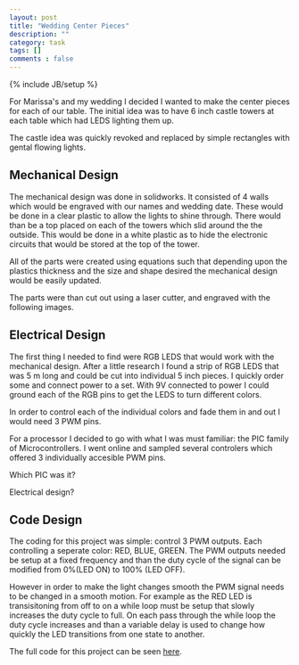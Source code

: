 ```yaml
---
layout: post
title: "Wedding Center Pieces"
description: ""
category: task
tags: []
comments : false
---
```

{% include JB/setup %}


For Marissa's and my wedding I decided I wanted to make the center pieces for each of our table. The initial idea was to have 6 inch castle towers at each table which had LEDS lighting them up. 

The castle idea was quickly revoked and replaced by simple rectangles with gental flowing lights.

## Mechanical Design

The mechanical design was done in solidworks. It consisted of 4 walls which would be engraved with our names and wedding date. These would be done in a clear plastic to allow the lights to shine through. There would than be a top placed on each of the towers which slid around the the outside. This would be done in a white plastic as to hide the electronic circuits that would be stored at the top of the tower.

All of the parts were created using equations such that depending upon the plastics thickness and the size and shape desired the mechanical design would be easily updated.

The parts were than cut out using a laser cutter, and engraved with the following images.

## Electrical Design
The first thing I needed to find were RGB LEDS that would work with the mechanical design. After a little research I found a strip of RGB LEDS that was 5 m long and could be cut into individual 5 inch pieces. I quickly order some and connect power to a set. With 9V connected to power I could ground each of the RGB pins to get the LEDS to turn different colors.

In order to control each of the individual colors and fade them in and out I would need 3 PWM pins.

For a processor I decided to go with what I was must familiar: the PIC family of Microcontrollers. I went online and sampled several controlers which offered 3 individually accesible PWM pins. 

Which PIC was it?

Electrical design?


## Code Design

The coding for this project was simple: control 3 PWM outputs. Each controlling a seperate color: RED, BLUE, GREEN. The PWM outputs needed be setup at a fixed frequency and than the duty cycle of the signal can be modified from 0%(LED ON) to 100% (LED OFF).

However in order to make the light changes smooth the PWM signal needs to be changed in a smooth motion. For example as the RED LED is transisitoning from off to on a while loop must be setup that slowly increases the duty cycle to full. On each pass through the while loop the duty cycle increases and than a variable delay is used to change how quickly the LED transitions from one state to another.

The full code for this project can be seen [here](https://github.com/Jcrash29/WeddingCenterPieces).